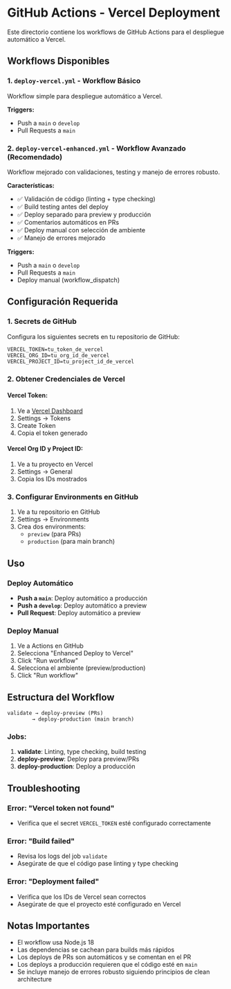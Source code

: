# GitHub Actions - Vercel Deployment

Este directorio contiene los workflows de GitHub Actions para el despliegue automático a Vercel.

## Workflows Disponibles

### 1. `deploy-vercel.yml` - Workflow Básico
Workflow simple para despliegue automático a Vercel.

**Triggers:**
- Push a `main` o `develop`
- Pull Requests a `main`

### 2. `deploy-vercel-enhanced.yml` - Workflow Avanzado (Recomendado)
Workflow mejorado con validaciones, testing y manejo de errores robusto.

**Características:**
- ✅ Validación de código (linting + type checking)
- ✅ Build testing antes del deploy
- ✅ Deploy separado para preview y producción
- ✅ Comentarios automáticos en PRs
- ✅ Deploy manual con selección de ambiente
- ✅ Manejo de errores mejorado

**Triggers:**
- Push a `main` o `develop`
- Pull Requests a `main`
- Deploy manual (workflow_dispatch)

## Configuración Requerida

### 1. Secrets de GitHub

Configura los siguientes secrets en tu repositorio de GitHub:

```
VERCEL_TOKEN=tu_token_de_vercel
VERCEL_ORG_ID=tu_org_id_de_vercel
VERCEL_PROJECT_ID=tu_project_id_de_vercel
```

### 2. Obtener Credenciales de Vercel

#### Vercel Token:
1. Ve a [Vercel Dashboard](https://vercel.com/dashboard)
2. Settings → Tokens
3. Create Token
4. Copia el token generado

#### Vercel Org ID y Project ID:
1. Ve a tu proyecto en Vercel
2. Settings → General
3. Copia los IDs mostrados

### 3. Configurar Environments en GitHub

1. Ve a tu repositorio en GitHub
2. Settings → Environments
3. Crea dos environments:
   - `preview` (para PRs)
   - `production` (para main branch)

## Uso

### Deploy Automático
- **Push a `main`**: Deploy automático a producción
- **Push a `develop`**: Deploy automático a preview
- **Pull Request**: Deploy automático a preview

### Deploy Manual
1. Ve a Actions en GitHub
2. Selecciona "Enhanced Deploy to Vercel"
3. Click "Run workflow"
4. Selecciona el ambiente (preview/production)
5. Click "Run workflow"

## Estructura del Workflow

```
validate → deploy-preview (PRs)
        → deploy-production (main branch)
```

### Jobs:
1. **validate**: Linting, type checking, build testing
2. **deploy-preview**: Deploy para preview/PRs
3. **deploy-production**: Deploy a producción

## Troubleshooting

### Error: "Vercel token not found"
- Verifica que el secret `VERCEL_TOKEN` esté configurado correctamente

### Error: "Build failed"
- Revisa los logs del job `validate`
- Asegúrate de que el código pase linting y type checking

### Error: "Deployment failed"
- Verifica que los IDs de Vercel sean correctos
- Asegúrate de que el proyecto esté configurado en Vercel

## Notas Importantes

- El workflow usa Node.js 18
- Las dependencias se cachean para builds más rápidos
- Los deploys de PRs son automáticos y se comentan en el PR
- Los deploys a producción requieren que el código esté en `main`
- Se incluye manejo de errores robusto siguiendo principios de clean architecture 